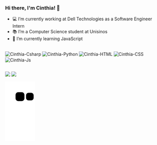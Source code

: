 ### Hi there, I'm Cinthia! 👋

- 💻 I’m currently working at Dell Technologies as a Software Engineer Intern
- 📚 I’m a Computer Science student at Unisinos
- 🔎 I’m currently learning JavaScript

<div style="display: inline_block"><br>
  <img align="center" alt="Cinthia-Csharp" height="40" width="40" src="https://cdn.jsdelivr.net/gh/devicons/devicon/icons/java/java-original-wordmark.svg">
  <img align="center" alt="Cinthia-Python" height="30" width="40" src="https://cdn.jsdelivr.net/gh/devicons/devicon/icons/python/python-original.svg">
  <img align="center" alt="Cinthia-HTML" height="40" width="40" src="https://cdn.jsdelivr.net/gh/devicons/devicon/icons/html5/html5-original-wordmark.svg">
  <img align="center" alt="Cinthia-CSS" height="40" width="40" src="https://cdn.jsdelivr.net/gh/devicons/devicon/icons/css3/css3-original.svg">
  <img align="center" alt="Cinthia-Js" height="30" width="40" src="https://cdn.jsdelivr.net/gh/devicons/devicon/icons/javascript/javascript-original.svg">
</div>

##

<div> 
  <a href = "mailto:cinthia_becher@hotmail.com"><img src="https://img.shields.io/badge/-Gmail-%23333?style=for-the-badge&logo=gmail&logoColor=white" target="_blank"></a>
  <a href="https://www.linkedin.com/in/cinthiabecher/" target="_blank"><img src="https://img.shields.io/badge/-LinkedIn-%230077B5?style=for-the-badge&logo=linkedin&logoColor=white" target="_blank"></a> 
  <!--Portfólio Design
 <a href="https://www.linkedin.com/in/cinthiabecher/" target="_blank"><img src="https://img.shields.io/badge/-Behance-blue?style=for-the-badge&logo=behance&logoColor=white" target="_blank"></a> -->
 </div> 
  
  
  ![Snake animation](https://github.com/cinthiabecher/cinthiabecher/blob/output/github-contribution-grid-snake.svg)
